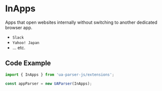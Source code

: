 # InApps

Apps that open websites internally without switching to another dedicated browser app.

- `Slack`
- `Yahoo! Japan`
- ... etc.

## Code Example

```js
import { InApps } from 'ua-parser-js/extensions';

const appParser = new UAParser(InApps);
```